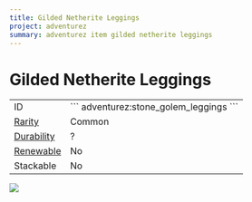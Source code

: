 ```yaml
---
title: Gilded Netherite Leggings
project: adventurez
summary: adventurez item gilded netherite leggings
---
```

# Gilded Netherite Leggings
<div class="combi">
<div class="divthing">
<table class="tablething">
    <tbody>
        <tr>
            <td class="first-column">ID</td>
            <td class="second-column">
            ```
            adventurez:stone_golem_leggings
            ```
            </td>
        </tr>
        <tr id="linear-top">
            <td class="first-column"><a href="https://minecraft.wiki/w/Rarity" target="_blank">Rarity</a></td>
            <td class="second-column">Common</td>
        </tr>
        <tr id="linear-top">
            <td class="first-column"><a href="https://minecraft.wiki/w/Durability" target="_blank">Durability</a></td>
            <td class="second-column">?</td>
        </tr>
        <tr id="linear-top">
            <td class="first-column"><a href="https://minecraft.wiki/w/Renewable_resource" target="_blank">Renewable</a></td>
            <td class="second-column">No</td>
        </tr>
        <tr id="linear-top">
            <td class="first-column">Stackable</td>
            <td class="second-column">No</td>
        </tr>
    </tbody>
</table>
</div>
<div class="div-img-center">
<img src="/wiki/assets/adventurez/items/gilded_netherite_leggings.png" loading="lazy" />
</div>
</div>
